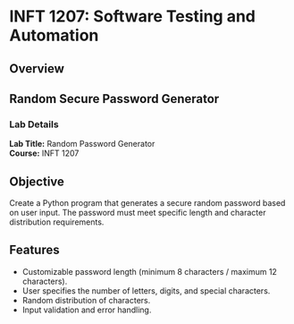# INFT 1207: Software Testing and Automation

## Overview

## Random Secure Password Generator

### Lab Details

**Lab Title:** Random Password Generator  
**Course:**    INFT 1207

## Objective

Create a Python program that generates a secure random password based on user input. The password must meet specific length and character distribution requirements.

## Features

- Customizable password length (minimum 8 characters / maximum 12 characters).
- User specifies the number of letters, digits, and special characters.
- Random distribution of characters.
- Input validation and error handling.
